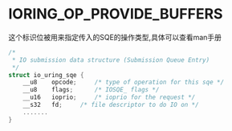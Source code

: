 # IORING_OP_PROVIDE_BUFFERS
这个标识位被用来指定传入的SQE的操作类型,具体可以查看man手册
```c
/*
 * IO submission data structure (Submission Queue Entry)
 */
struct io_uring_sqe {
	__u8	opcode;		/* type of operation for this sqe */
	__u8	flags;		/* IOSQE_ flags */
	__u16	ioprio;		/* ioprio for the request */
	__s32	fd;		/* file descriptor to do IO on */
    .......
}

```




